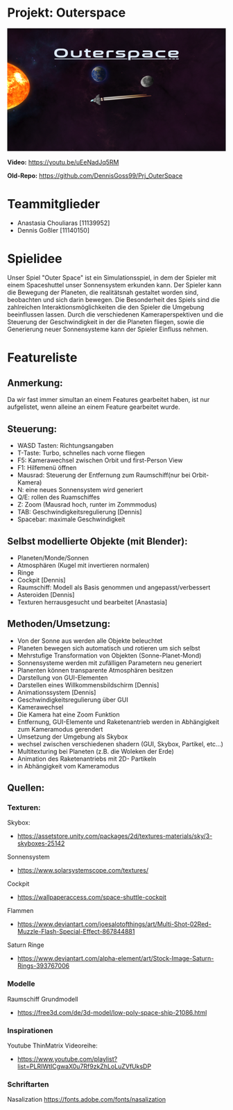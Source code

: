 # **Projekt: Outerspace**

![](https://github.com/DennisGoss99/CGA_Project/blob/main/project/Application/assets/textures/gui/StartupScreen.png?raw=true "OuterspaceTitlescreen")

**Video:**
https://youtu.be/uEeNadJq5RM

**Old-Repo:**
https://github.com/DennisGoss99/Prj_OuterSpace

# Teammitglieder

- Anastasia Chouliaras [11139952]
- Dennis Goßler [11140150]

# Spielidee

Unser Spiel "Outer Space" ist ein Simulationsspiel, in dem der Spieler mit einem Spaceshuttel unser Sonnensystem erkunden kann.
Der Spieler kann die Bewegung der Planeten, die realitätsnah gestaltet worden sind, beobachten und sich darin bewegen.
Die Besonderheit des Spiels sind die zahlreichen Interaktionsmöglichkeiten die den Spieler die Umgebung beeinflussen lassen.
Durch die verschiedenen Kameraperspektiven und die Steuerung der Geschwindigkeit in der die Planeten fliegen, sowie die Generierung neuer Sonnensysteme kann der Spieler Einfluss nehmen.

# Featureliste

## Anmerkung:
Da wir fast immer simultan an einem Features gearbeitet haben, ist nur aufgelistet, wenn alleine an einem Feature gearbeitet wurde.

## Steuerung: 
-	WASD Tasten: Richtungsangaben
-	T-Taste: Turbo, schnelles nach vorne fliegen
-	F5: Kamerawechsel zwischen Orbit und first-Person View
-	F1: Hilfemenü öffnen
-	Mausrad: Steuerung der Entfernung zum Raumschiff(nur bei Orbit-Kamera)
-	N: eine neues Sonnensystem wird generiert
-	Q/E: rollen des Ruamschiffes
-	Z: Zoom (Mausrad hoch, runter im Zommmodus)
-	TAB: Geschwindigkeitsregulierung [Dennis]
-	Spacebar: maximale Geschwindigkeit

## Selbst modellierte Objekte (mit Blender):
-	Planeten/Monde/Sonnen
- Atmosphären (Kugel mit invertieren normalen)
-	Ringe
- Cockpit [Dennis]
-	Raumschiff: Modell als Basis genommen und angepasst/verbessert
-	Asteroiden [Dennis]
-	Texturen herrausgesucht und bearbeitet [Anastasia]

## Methoden/Umsetzung:
-	Von der Sonne aus werden alle Objekte beleuchtet
-	Planeten bewegen sich automatisch und rotieren um sich selbst
-	Mehrstufige Transformation von Objekten (Sonne-Planet-Mond)
-	Sonnensysteme werden mit zufälligen Parametern neu generiert
-	Planenten können transparente Atmosphären besitzen  
-	Darstellung von GUI-Elementen 
-	Darstellen eines Willkommensbildschirm [Dennis]
-	Animationssystem [Dennis]
-	Geschwindigkeitsregulierung über GUI
-	Kamerawechsel 
-	Die Kamera hat eine Zoom Funktion
-	Entfernung, GUI-Elemente und Raketenantrieb werden in Abhängigkeit zum Kameramodus gerendert
-	Umsetzung der Umgebung als Skybox
-	wechsel zwischen verschiedenen shadern (GUI, Skybox, Partikel, etc...)
-	Multitexturing bei Planeten (z.B. die Woleken der Erde)
-	Animation des Raketenantriebs mit 2D- Partikeln 
-	in Abhängigkeit vom Kameramodus

## Quellen:

### Texturen:

Skybox:
- https://assetstore.unity.com/packages/2d/textures-materials/sky/3-skyboxes-25142

Sonnensystem
- https://www.solarsystemscope.com/textures/

Cockpit
- https://wallpaperaccess.com/space-shuttle-cockpit

Flammen
- https://www.deviantart.com/joesalotofthings/art/Multi-Shot-02Red-Muzzle-Flash-Special-Effect-867844881

Saturn Ringe
- https://www.deviantart.com/alpha-element/art/Stock-Image-Saturn-Rings-393767006

### Modelle

Raumschiff Grundmodell
- https://free3d.com/de/3d-model/low-poly-space-ship-21086.html

### Inspirationen 
Youtube ThinMatrix Videoreihe:
- https://www.youtube.com/playlist?list=PLRIWtICgwaX0u7Rf9zkZhLoLuZVfUksDP

### Schriftarten

Nasalization
https://fonts.adobe.com/fonts/nasalization

